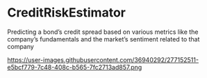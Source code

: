 # CreditRiskEstimator
Predicting a bond’s credit spread based on various metrics like the company’s fundamentals and the market’s sentiment related to that company

https://user-images.githubusercontent.com/36940292/277152511-e5bcf779-7c48-408c-b565-7fc2713ad857.png

